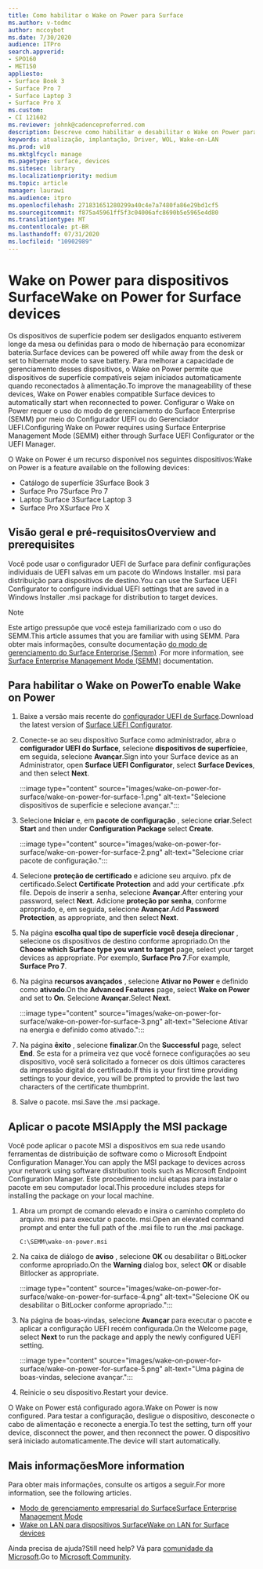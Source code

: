```yaml
---
title: Como habilitar o Wake on Power para Surface
ms.author: v-todmc
author: mccoybot
ms.date: 7/30/2020
audience: ITPro
search.appverid:
- SPO160
- MET150
appliesto:
- Surface Book 3
- Surface Pro 7
- Surface Laptop 3
- Surface Pro X
ms.custom:
- CI 121602
ms.reviewer: johnk@cadencepreferred.com
description: Descreve como habilitar e desabilitar o Wake on Power para dispositivos Surface.
keywords: atualização, implantação, Driver, WOL, Wake-on-LAN
ms.prod: w10
ms.mktglfcycl: manage
ms.pagetype: surface, devices
ms.sitesec: library
ms.localizationpriority: medium
ms.topic: article
manager: laurawi
ms.audience: itpro
ms.openlocfilehash: 271831651280299a40c4e7a7480fa86e29bd1cf5
ms.sourcegitcommit: f875a45961ff5f3c04006afc8690b5e5965e4d80
ms.translationtype: MT
ms.contentlocale: pt-BR
ms.lasthandoff: 07/31/2020
ms.locfileid: "10902989"
---
```

# <span data-ttu-id="f6d21-104">Wake on Power para dispositivos Surface</span><span class="sxs-lookup"><span data-stu-id="f6d21-104">Wake on Power for Surface devices</span></span>

<span data-ttu-id="f6d21-105">Os dispositivos de superfície podem ser desligados enquanto estiverem longe da mesa ou definidas para o modo de hibernação para economizar bateria.</span><span class="sxs-lookup"><span data-stu-id="f6d21-105">Surface devices can be powered off while away from the desk or set to hibernate mode to save battery.</span></span> <span data-ttu-id="f6d21-106">Para melhorar a capacidade de gerenciamento desses dispositivos, o Wake on Power permite que dispositivos de superfície compatíveis sejam iniciados automaticamente quando reconectados à alimentação.</span><span class="sxs-lookup"><span data-stu-id="f6d21-106">To improve the manageability of these devices, Wake on Power enables compatible Surface devices to automatically start when reconnected to power.</span></span> <span data-ttu-id="f6d21-107">Configurar o Wake on Power requer o uso do modo de gerenciamento do Surface Enterprise (SEMM) por meio do Configurador UEFI ou do Gerenciador UEFI.</span><span class="sxs-lookup"><span data-stu-id="f6d21-107">Configuring Wake on Power requires using Surface Enterprise Management Mode (SEMM) either through Surface UEFI Configurator or the UEFI Manager.</span></span>

<span data-ttu-id="f6d21-108">O Wake on Power é um recurso disponível nos seguintes dispositivos:</span><span class="sxs-lookup"><span data-stu-id="f6d21-108">Wake on Power is a feature available on the following devices:</span></span>

- <span data-ttu-id="f6d21-109">Catálogo de superfície 3</span><span class="sxs-lookup"><span data-stu-id="f6d21-109">Surface Book 3</span></span>
- <span data-ttu-id="f6d21-110">Surface Pro 7</span><span class="sxs-lookup"><span data-stu-id="f6d21-110">Surface Pro 7</span></span>
- <span data-ttu-id="f6d21-111">Laptop Surface 3</span><span class="sxs-lookup"><span data-stu-id="f6d21-111">Surface Laptop 3</span></span>
- <span data-ttu-id="f6d21-112">Surface Pro X</span><span class="sxs-lookup"><span data-stu-id="f6d21-112">Surface Pro X</span></span> 

## <span data-ttu-id="f6d21-113">Visão geral e pré-requisitos</span><span class="sxs-lookup"><span data-stu-id="f6d21-113">Overview and prerequisites</span></span>

<span data-ttu-id="f6d21-114">Você pode usar o configurador UEFI de Surface para definir configurações individuais de UEFI salvas em um pacote do Windows Installer. msi para distribuição para dispositivos de destino.</span><span class="sxs-lookup"><span data-stu-id="f6d21-114">You can use the Surface UEFI Configurator to configure individual UEFI settings that are saved in a Windows Installer .msi package for distribution to target devices.</span></span> 

> [!NOTE]
> <span data-ttu-id="f6d21-115">Este artigo pressupõe que você esteja familiarizado com o uso do SEMM.</span><span class="sxs-lookup"><span data-stu-id="f6d21-115">This article assumes that you are familiar with using SEMM.</span></span> <span data-ttu-id="f6d21-116">Para obter mais informações, consulte documentação [do modo de gerenciamento do Surface Enterprise (Semm)](surface-enterprise-management-mode.md) .</span><span class="sxs-lookup"><span data-stu-id="f6d21-116">For more information, see [Surface Enterprise Management Mode (SEMM)](surface-enterprise-management-mode.md) documentation.</span></span>

## <span data-ttu-id="f6d21-117">Para habilitar o Wake on Power</span><span class="sxs-lookup"><span data-stu-id="f6d21-117">To enable Wake on Power</span></span>

1.  <span data-ttu-id="f6d21-118">Baixe a versão mais recente do [configurador UEFI de Surface](https://www.microsoft.com/download/confirmation.aspx?id=46703).</span><span class="sxs-lookup"><span data-stu-id="f6d21-118">Download the latest version of [Surface UEFI Configurator](https://www.microsoft.com/download/confirmation.aspx?id=46703).</span></span>
2.  <span data-ttu-id="f6d21-119">Conecte-se ao seu dispositivo Surface como administrador, abra o **configurador UEFI do Surface**, selecione **dispositivos de superfície**e, em seguida, selecione **Avançar**.</span><span class="sxs-lookup"><span data-stu-id="f6d21-119">Sign into your Surface device as an Administrator, open **Surface UEFI Configurator**, select **Surface Devices**, and then select **Next**.</span></span>

    :::image type="content" source="images/wake-on-power-for-surface/wake-on-power-for-surface-1.png" alt-text="Selecione dispositivos de superfície e selecione avançar.":::
3.  <span data-ttu-id="f6d21-121">Selecione **Iniciar** e, em **pacote de configuração** , selecione **criar**.</span><span class="sxs-lookup"><span data-stu-id="f6d21-121">Select **Start** and then under **Configuration Package** select **Create**.</span></span>

    :::image type="content" source="images/wake-on-power-for-surface/wake-on-power-for-surface-2.png" alt-text="Selecione criar pacote de configuração.":::
4.  <span data-ttu-id="f6d21-123">Selecione **proteção de certificado** e adicione seu arquivo. pfx de certificado.</span><span class="sxs-lookup"><span data-stu-id="f6d21-123">Select **Certificate Protection** and add your certificate .pfx file.</span></span> <span data-ttu-id="f6d21-124">Depois de inserir a senha, selecione **Avançar**.</span><span class="sxs-lookup"><span data-stu-id="f6d21-124">After entering your password, select **Next**.</span></span> <span data-ttu-id="f6d21-125">Adicione **proteção por senha**, conforme apropriado, e, em seguida, selecione **Avançar**.</span><span class="sxs-lookup"><span data-stu-id="f6d21-125">Add **Password Protection**, as appropriate, and then select **Next**.</span></span>
5.  <span data-ttu-id="f6d21-126">Na página **escolha qual tipo de superfície você deseja direcionar** , selecione os dispositivos de destino conforme apropriado.</span><span class="sxs-lookup"><span data-stu-id="f6d21-126">On the **Choose which Surface type you want to target** page, select your target devices as appropriate.</span></span> <span data-ttu-id="f6d21-127">Por exemplo, **Surface Pro 7**.</span><span class="sxs-lookup"><span data-stu-id="f6d21-127">For example, **Surface Pro 7**.</span></span>
6.  <span data-ttu-id="f6d21-128">Na página **recursos avançados** , selecione **Ativar no Power** e definido como **ativado**.</span><span class="sxs-lookup"><span data-stu-id="f6d21-128">On the **Advanced Features** page, select **Wake on Power** and set to **On**.</span></span> <span data-ttu-id="f6d21-129">Selecione **Avançar**.</span><span class="sxs-lookup"><span data-stu-id="f6d21-129">Select **Next**.</span></span>

    :::image type="content" source="images/wake-on-power-for-surface/wake-on-power-for-surface-3.png" alt-text="Selecione Ativar na energia e definido como ativado."::: 
7.  <span data-ttu-id="f6d21-131">Na página **êxito** , selecione **finalizar**.</span><span class="sxs-lookup"><span data-stu-id="f6d21-131">On the **Successful** page, select **End**.</span></span> <span data-ttu-id="f6d21-132">Se esta for a primeira vez que você fornece configurações ao seu dispositivo, você será solicitado a fornecer os dois últimos caracteres da impressão digital do certificado.</span><span class="sxs-lookup"><span data-stu-id="f6d21-132">If this is your first time providing settings to your device, you will be prompted to provide the last two characters of the certificate thumbprint.</span></span> 
8.  <span data-ttu-id="f6d21-133">Salve o pacote. msi.</span><span class="sxs-lookup"><span data-stu-id="f6d21-133">Save the .msi package.</span></span> 

## <span data-ttu-id="f6d21-134">Aplicar o pacote MSI</span><span class="sxs-lookup"><span data-stu-id="f6d21-134">Apply the MSI package</span></span> 

<span data-ttu-id="f6d21-135">Você pode aplicar o pacote MSI a dispositivos em sua rede usando ferramentas de distribuição de software como o Microsoft Endpoint Configuration Manager.</span><span class="sxs-lookup"><span data-stu-id="f6d21-135">You can apply the MSI package to devices across your network using software distribution tools such as Microsoft Endpoint Configuration Manager.</span></span> <span data-ttu-id="f6d21-136">Este procedimento inclui etapas para instalar o pacote em seu computador local.</span><span class="sxs-lookup"><span data-stu-id="f6d21-136">This procedure includes steps for installing the package on your local machine.</span></span> 

1.  <span data-ttu-id="f6d21-137">Abra um prompt de comando elevado e insira o caminho completo do arquivo. msi para executar o pacote. msi.</span><span class="sxs-lookup"><span data-stu-id="f6d21-137">Open an elevated command prompt and enter the full path of the .msi file to run the .msi package.</span></span> 

    ```
    C:\SEMM\wake-on-power.msi 
    ```

2.  <span data-ttu-id="f6d21-138">Na caixa de diálogo de **aviso** , selecione **OK** ou desabilitar o BitLocker conforme apropriado.</span><span class="sxs-lookup"><span data-stu-id="f6d21-138">On the **Warning** dialog box, select **OK** or disable Bitlocker as appropriate.</span></span>

    :::image type="content" source="images/wake-on-power-for-surface/wake-on-power-for-surface-4.png" alt-text="Selecione OK ou desabilitar o BitLocker conforme apropriado.":::
3.  <span data-ttu-id="f6d21-140">Na página de boas-vindas, selecione **Avançar** para executar o pacote e aplicar a configuração UEFI recém configurada.</span><span class="sxs-lookup"><span data-stu-id="f6d21-140">On the Welcome page, select **Next** to run the package and apply the newly configured UEFI setting.</span></span>

    :::image type="content" source="images/wake-on-power-for-surface/wake-on-power-for-surface-5.png" alt-text="Uma página de boas-vindas, selecione avançar.":::
4.  <span data-ttu-id="f6d21-142">Reinicie o seu dispositivo.</span><span class="sxs-lookup"><span data-stu-id="f6d21-142">Restart your device.</span></span> 

<span data-ttu-id="f6d21-143">O Wake on Power está configurado agora.</span><span class="sxs-lookup"><span data-stu-id="f6d21-143">Wake on Power is now configured.</span></span> <span data-ttu-id="f6d21-144">Para testar a configuração, desligue o dispositivo, desconecte o cabo de alimentação e reconecte a energia.</span><span class="sxs-lookup"><span data-stu-id="f6d21-144">To test the setting, turn off your device, disconnect the power, and then reconnect the power.</span></span> <span data-ttu-id="f6d21-145">O dispositivo será iniciado automaticamente.</span><span class="sxs-lookup"><span data-stu-id="f6d21-145">The device will start automatically.</span></span> 

## <span data-ttu-id="f6d21-146">Mais informações</span><span class="sxs-lookup"><span data-stu-id="f6d21-146">More information</span></span>

<span data-ttu-id="f6d21-147">Para obter mais informações, consulte os artigos a seguir.</span><span class="sxs-lookup"><span data-stu-id="f6d21-147">For more information, see the following articles.</span></span> 

- [<span data-ttu-id="f6d21-148">Modo de gerenciamento empresarial do Surface</span><span class="sxs-lookup"><span data-stu-id="f6d21-148">Surface Enterprise Management Mode</span></span>](surface-enterprise-management-mode.md)
- [<span data-ttu-id="f6d21-149">Wake on LAN para dispositivos Surface</span><span class="sxs-lookup"><span data-stu-id="f6d21-149">Wake on LAN for Surface devices</span></span>](wake-on-lan-for-surface-devices.md)

<span data-ttu-id="f6d21-150">Ainda precisa de ajuda?</span><span class="sxs-lookup"><span data-stu-id="f6d21-150">Still need help?</span></span> <span data-ttu-id="f6d21-151">Vá para [comunidade da Microsoft](https://answers.microsoft.com/).</span><span class="sxs-lookup"><span data-stu-id="f6d21-151">Go to [Microsoft Community](https://answers.microsoft.com/).</span></span>